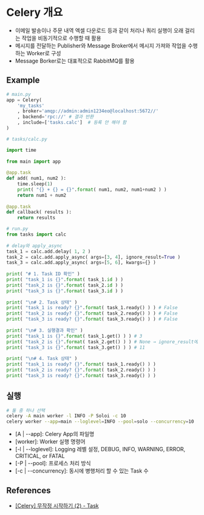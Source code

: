 # Celery 개요
- 이메일 발송이나 주문 내역 엑셀 다운로드 등과 같이 처리나 쿼리 실행이 오래 걸리는 작업을 비동기적으로 수행할 때 활용
- 메시지를 전달하는 Publisher와 Message Broker에서 메시지 가져와 작업을 수행하는 Worker로 구성
- Message Borker로는 대표적으로 RabbitMQ를 활용


## Example
```python
# main.py
app = Celery(
    'my_tasks'
    , broker='amqp://admin:admin1234eo@localhost:5672//'
    , backend='rpc://' # 결과 반환
    , include=['tasks.calc']  # 등록 안 해야 함
)
```

```python
# tasks/calc.py

import time
 
from main import app
 
@app.task
def add( num1, num2 ):
    time.sleep(1)    
    print( "{} + {} = {}".format( num1, num2, num1+num2 ) )    
    return num1 + num2
 
@app.task
def callback( results ):
    return results
```

```python
# run.py
from tasks import calc
 
# delay와 apply_async
task_1 = calc.add.delay( 1, 2 )
task_2 = calc.add.apply_async( args=[3, 4], ignore_result=True )
task_3 = calc.add.apply_async( args=[5, 6], kwargs={} )
 
print( "# 1. Task ID 확인" )
print( "task_1 is {}".format( task_1.id ) )
print( "task_2 is {}".format( task_2.id ) )
print( "task_3 is {}".format( task_3.id ) )
 
print( "\n# 2. Task 상태" )
print( "task_1 is ready? {}".format( task_1.ready() ) ) # False
print( "task_2 is ready? {}".format( task_2.ready() ) ) # False
print( "task_3 is ready? {}".format( task_3.ready() ) ) # False
 
print( "\n# 3. 실행결과 확인" )
print( "task_1 is {}".format( task_1.get() ) ) # 3
print( "task_2 is {}".format( task_2.get() ) ) # None → ignore_result에 의해 실행 결과 알 수 없음
print( "task_3 is {}".format( task_3.get() ) ) # 11
 
print( "\n# 4. Task 상태" )
print( "task_1 is ready? {}".format( task_1.ready() ) )
print( "task_2 is ready? {}".format( task_2.ready() ) )
print( "task_3 is ready? {}".format( task_3.ready() ) )
```

## 실행
```sh
# 둘 중 하나 선택
celery -A main worker -l INFO -P Soloi -c 10
celery worker --app=main --loglevel=INFO --pool=solo --concurrency=10
```
- [A | --app]: Celery App의 파일명
- [worker]: Worker 실행 명령어
- [-l | --loglevel]: Logging 레벨 설정, DEBUG, INFO, WARNING, ERROR, CRITICAL, or FATAL
- [-P | --pool]: 프로세스 처리 방식
- [-c | --concurrency]: 동시에 병행처리 할 수 있는 Task 수

## References
- [[Celery] 무작정 시작하기 (2) - Task](https://heodolf.tistory.com/63)